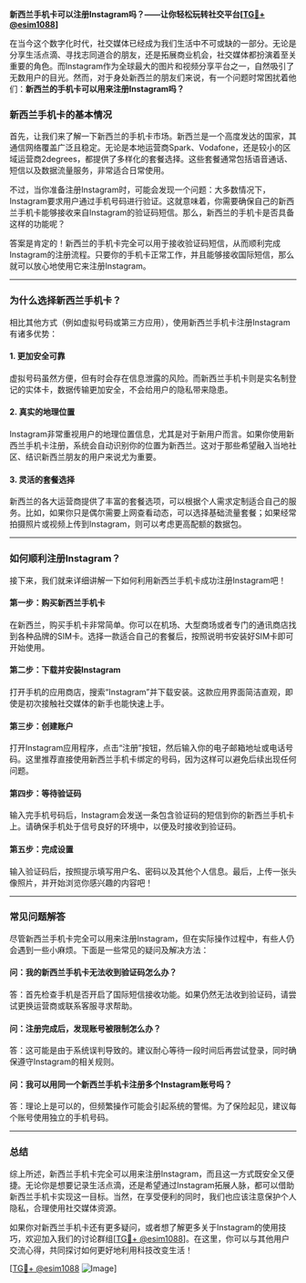 **新西兰手机卡可以注册Instagram吗？——让你轻松玩转社交平台[[TG💪+ @esim1088](https://t.me/s/esim1088)]**

在当今这个数字化时代，社交媒体已经成为我们生活中不可或缺的一部分。无论是分享生活点滴、寻找志同道合的朋友，还是拓展商业机会，社交媒体都扮演着至关重要的角色。而Instagram作为全球最大的图片和视频分享平台之一，自然吸引了无数用户的目光。然而，对于身处新西兰的朋友们来说，有一个问题时常困扰着他们：**新西兰的手机卡可以用来注册Instagram吗？**

### **新西兰手机卡的基本情况**

首先，让我们来了解一下新西兰的手机卡市场。新西兰是一个高度发达的国家，其通信网络覆盖广泛且稳定。无论是本地运营商Spark、Vodafone，还是较小的区域运营商2degrees，都提供了多样化的套餐选择。这些套餐通常包括语音通话、短信以及数据流量服务，非常适合日常使用。

不过，当你准备注册Instagram时，可能会发现一个问题：大多数情况下，Instagram要求用户通过手机号码进行验证。这就意味着，你需要确保自己的新西兰手机卡能够接收来自Instagram的验证码短信。那么，新西兰的手机卡是否具备这样的功能呢？

答案是肯定的！新西兰的手机卡完全可以用于接收验证码短信，从而顺利完成Instagram的注册流程。只要你的手机卡正常工作，并且能够接收国际短信，那么就可以放心地使用它来注册Instagram。

---

### **为什么选择新西兰手机卡？**

相比其他方式（例如虚拟号码或第三方应用），使用新西兰手机卡注册Instagram有诸多优势：

#### **1. 更加安全可靠**
虚拟号码虽然方便，但有时会存在信息泄露的风险。而新西兰手机卡则是实名制登记的实体卡，数据传输更加安全，不会给用户的隐私带来隐患。

#### **2. 真实的地理位置**
Instagram非常重视用户的地理位置信息，尤其是对于新用户而言。如果你使用新西兰手机卡注册，系统会自动识别你的位置为新西兰。这对于那些希望融入当地社区、结识新西兰朋友的用户来说尤为重要。

#### **3. 灵活的套餐选择**
新西兰的各大运营商提供了丰富的套餐选项，可以根据个人需求定制适合自己的服务。比如，如果你只是偶尔需要上网查看动态，可以选择基础流量套餐；如果经常拍摄照片或视频上传到Instagram，则可以考虑更高配额的数据包。

---

### **如何顺利注册Instagram？**

接下来，我们就来详细讲解一下如何利用新西兰手机卡成功注册Instagram吧！

#### **第一步：购买新西兰手机卡**
在新西兰，购买手机卡非常简单。你可以在机场、大型商场或者专门的通讯商店找到各种品牌的SIM卡。选择一款适合自己的套餐后，按照说明书安装好SIM卡即可开始使用。

#### **第二步：下载并安装Instagram**
打开手机的应用商店，搜索“Instagram”并下载安装。这款应用界面简洁直观，即使是初次接触社交媒体的新手也能快速上手。

#### **第三步：创建账户**
打开Instagram应用程序，点击“注册”按钮，然后输入你的电子邮箱地址或电话号码。这里推荐直接使用新西兰手机卡绑定的号码，因为这样可以避免后续出现任何问题。

#### **第四步：等待验证码**
输入完手机号码后，Instagram会发送一条包含验证码的短信到你的新西兰手机卡上。请确保手机处于信号良好的环境中，以便及时接收到验证码。

#### **第五步：完成设置**
输入验证码后，按照提示填写用户名、密码以及其他个人信息。最后，上传一张头像照片，并开始浏览你感兴趣的内容吧！

---

### **常见问题解答**

尽管新西兰手机卡完全可以用来注册Instagram，但在实际操作过程中，有些人仍会遇到一些小麻烦。下面是一些常见的疑问及解决方法：

#### **问：我的新西兰手机卡无法收到验证码怎么办？**
答：首先检查手机是否开启了国际短信接收功能。如果仍然无法收到验证码，请尝试更换运营商或联系客服寻求帮助。

#### **问：注册完成后，发现账号被限制怎么办？**
答：这可能是由于系统误判导致的。建议耐心等待一段时间后再尝试登录，同时确保遵守Instagram的相关规则。

#### **问：我可以用同一个新西兰手机卡注册多个Instagram账号吗？**
答：理论上是可以的，但频繁操作可能会引起系统的警惕。为了保险起见，建议每个账号使用独立的手机号码。

---

### **总结**

综上所述，新西兰手机卡完全可以用来注册Instagram，而且这一方式既安全又便捷。无论你是想要记录生活点滴，还是希望通过Instagram拓展人脉，都可以借助新西兰手机卡实现这一目标。当然，在享受便利的同时，我们也应该注意保护个人隐私，合理使用社交媒体资源。

如果你对新西兰手机卡还有更多疑问，或者想了解更多关于Instagram的使用技巧，欢迎加入我们的讨论群组[[TG💪+ @esim1088](https://t.me/s/esim1088)]。在这里，你可以与其他用户交流心得，共同探讨如何更好地利用科技改变生活！

[[TG💪+ @esim1088](https://t.me/s/esim1088) ![Image](https://i.postimg.cc/4NQfJmqS/Snipaste-2025-05-13-00-14-12.png)]